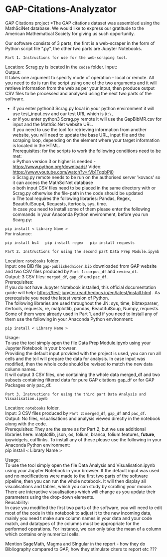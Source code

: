 # GAP-Citations-Analyzator
GAP Citations project
*The GAP citations dataset was assembled using the MathSciNet database. We would like to express our gratitude to the American Mathematical Society for giving us such opportunity.

Our software consists of 3 parts, the first is a web-scraper in the form of Python script file “.py”, the other two parts are Jupyter Notebooks.

	Part 1. Instructions for use for the web-scraping tool. 
Location: Scrag.py is located in the `codse` folder. 
Input:  
Output:  
It takes one argument to specify mode of operation – local or remote. All you need to do is run the script using one of the two arguments and it will retrieve information from the web as per your input, then produce output CSV files to be processed and analysed using the next two parts of the software.  
-	if you enter python3 Scrag.py local in your python environment it will use test_input.csv and our test URL which is `D:\`,  
-	or if you enter python3 Scrag.py remote it will use the GapBibMR.csv for input and the MathSciNet website URL.  
If you need to use the tool for retrieving information from another website, you will need to update the base URL, input file and the scraping loop, depending on the element where your target information is located in the HTML.  
Prerequisites:  for the scripts to work the following conditions need to be met:  
o	Python version 3 or higher is needed - https://www.python.org/downloads/  Video: https://www.youtube.com/watch?v=rVb1TqqbPj0   
o	Scrag.py remote needs to be run on the authorised server 'kovacs' so it can access the MathSciNet database  
o	both input CSV files need to be placed in the same directory with or Scrag.py otherwise the file-path in the code should be updated  
o	The tool requires the following libraries: Pandas, Regex, BeautifulSoup4, Requests, itertools, sys, time.  
In case you need to install some of them please enter the following commands in your Anaconda Python environment, before you run Scarg.py:  

`pip install < Library Name >`  
For instance:  

`pip install bs4  
pip install regex  
pip install requests`  

	Part 2. Instructions for using the second part Data Prep Module.ipynb  
Location: `notebooks` folder.  
Input: one BIB file `gap-publishednicer.bib` downloaded from GAP website and two CSV files produced by `Part 1`: `corpus_df` and `review_df`.  
Output: 3 CSV files: `merged_df`, `gap_df` and `pac_df`.  
Prerequisites:  
If you do not have Jupyter Notebook installed, this official documentation guide will help: https://test-jupyter.readthedocs.io/en/latest/install.html . As prerequisite you need the latest version of Python.  
The following libraries are used throughout the JN: sys, time, bibtexparser, itertools, requests, re, matplotlib, pandas, BeautifulSoup, Numpy, requests. Some of them were already used in Part 1, and if you need to install any of them use the following in your Anaconda Python environment:  

`pip install < Library Name >`  

Usage:  
To use the tool simply open the file Data Prep Module.ipynb using your Jupyter Notebook in your browser.  
Providing the default input provided with the project is used, you can run all cells and the toll will prepare the data for analysis. In case input was modified, then the whole code should be revised to match the new data column names.  
It will output 3 CSV files, one containing the whole data merged_df and two subsets containing filtered data for pure GAP citations gap_df or for GAP Packages only pac_df.  

	Part 3. Instructions for using the third part Data Analysis and Visualisation.ipynb  

Location: `notebooks` folder.  
Input: 3 CSV files produced by `Part 2`: `merged_df`, `gap_df` and `pac_df`.  
Output: No files, visualisations and analysis viewed directly in the notebook along with the code.  
Prerequisites: They are the same as for Part 2, but we use additional libraries here: matplotlib, json, os, folium, branca, folium.features, __future__, ipywidgets, cufflinks. To install any of these please use the following in your Anaconda Python environment:  
pip install < Library Name >  

Usage:  
To use the tool simply open the file Data Analysis and Visualisation.ipynb using your Jupyter Notebook in your browser.
If the default input was used and no modifications were made to the first two parts of the software pipeline, then you can run the whole notebook. It will then display all visualisations and tables, which you can study by scrolling your mouse. There are interactive visualisations which will change as you update their parameters using the drop-down elements.  
Reusability:  
In case you modified the first two parts of the software, you will need to edit most of the code in this notebook to adjust it to the new incoming data, mainly you need t make sure column names in your data and your code match, and datatypes of the columns must be appropriate for the performed operations. For instance, we can only take the mean of a column which contains only numerical cells.  




Mention SageMath, Magma and SIngular in the report - how they do Bibliography compared to GAP, how they stimulate citers to report  etc ???
